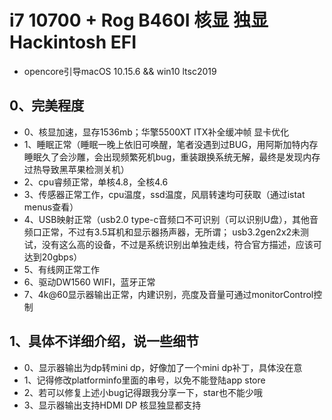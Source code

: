 # i7 10700 + Rog B460I 核显 独显 Hackintosh EFI

- opencore引导macOS 10.15.6 && win10 ltsc2019

## 0、完美程度
- 0、核显加速，显存1536mb；华擎5500XT ITX补全缓冲帧 显卡优化
- 1、睡眠正常（睡眠一晚上依旧可唤醒，笔者没遇到过BUG，用阿斯加特内存睡眠久了会沙雕，会出现频繁死机bug，重装跟换系统无解，最终是发现内存过热导致黑苹果检测关机）
- 2、cpu睿频正常，单核4.8，全核4.6
- 3、传感器正常工作，cpu温度，ssd温度，风扇转速均可获取（通过istat menus查看）
- 4、USB映射正常（usb2.0 type-c音频口不可识别（可以识别U盘），其他音频口正常，不过有3.5耳机和显示器扬声器，无所谓；
  usb3.2gen2x2未测试，没有这么高的设备，不过是系统识别出单独走线，符合官方描述，应该可达到20gbps）
- 5、有线网正常工作
- 6、驱动DW1560 WIFI，蓝牙正常
- 7、4k@60显示器输出正常，内建识别，亮度及音量可通过monitorControl控制

## 1、具体不详细介绍，说一些细节
- 0、显示器输出为dp转mini dp，好像加了一个mini dp补丁，具体没在意
- 1、记得修改platforminfo里面的串号，以免不能登陆app store
- 2、若可以修复上述小bug记得跟我分享一下，star也不能少哦
- 3、显示器输出支持HDMI DP 核显独显都支持
